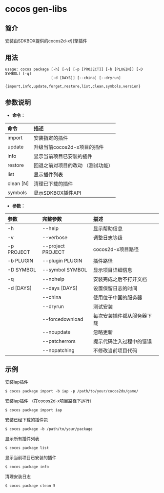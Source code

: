 # cocos gen-libs

## 简介

安装由SDKBOX提供的cocos2d-x引擎插件

## 用法

```
usage: cocos package [-h] [-v] [-p [PROJECT]] [-b [PLUGIN]] [-D SYMBOL] [-q]
                     [-d [DAYS]] [--china] [--dryrun] 
                     {import,info,update,forget,restore,list,clean,symbols,version}
```

## 参数说明

* **命令：**

| 命令            | 描述  |
| :--------------------- | :----------- |
|  import |  安装指定的插件 |
| update | 升级当前cocos2d-x项目的插件 |
| info | 显示当前项目已安装的插件 |
| restore | 回退之前对项目的改动 （测试功能） |
| list | 显示插件列表 |
| clean [N] | 清理已下载的插件 |
| symbols | 显示SDKBOX插件API |

* **参数：**

| 参数  | 完整参数  | 描述 |
| :------------- | :------------------------| :-----|
| -h      | --help          |显示帮助信息 |
| -v      | --verbose       |调整日志等级 |
| -p PROJECT | --project PROJECT |cocos2d-x项目路径 |
| -b PLUGIN | --plugin PLUGIN |插件路径 |
| -D SYMBOL | --symbol SYMBOL |显示项目详细信息 |
| -q | --nohelp |安装完成之后不打开文档 |
| -d [DAYS] | --days [DAYS] |设置保留日志的时间 |
|         | --china        |使用位于中国的服务器 |
|         | --dryrun        |测试安装 |
|         | --forcedownload |每次安装插件都从服务器下载 |
|         | --noupdate        |忽略更新 |
|         | --patcherrors        |提示代码注入过程中的错误 |
|         | --nopatching        |不修改当前项目代码 |

## 示例

安装iap插件
```
$ cocos package import -b iap -p /path/to/your/cocos2dx/game/
```

安装iap插件 （在cocos2d-x项目路径下运行）
```
$ cocos package import iap
```

安装已经下载的插件包
```
$ cocos package -b /path/to/your/package
```

显示所有插件列表
```
$ cocos package list
```

显示当前项目已安装的插件
```
$ cocos package info
```

清理安装日志
```
$ cocos package clean 5
```
